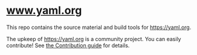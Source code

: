 www.yaml.org 
============

This repo contains the source material and build tools for <https://yaml.org>.

The upkeep of https://yaml.org is a community project.
You can easily contribute!
See [the Contribution guide](Contributing.md) for details.
